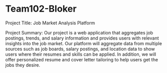 
# Team102-Bloker

Project Title: Job Market Analysis Platform


Project Summary: Our project is a web application that aggregates job postings, trends, and salary information and provides users with relevant insights into the job market. Our platform will aggregate data from multiple sources such as job boards, salary postings, and location data to show users where their resumes and skills can be applied. In addition, we will offer personalized resume and cover letter tailoring to help users get the jobs they desire. 
